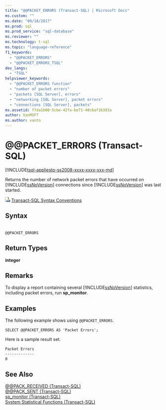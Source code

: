 ```yaml
---
title: "@@PACKET_ERRORS (Transact-SQL) | Microsoft Docs"
ms.custom: ""
ms.date: "09/18/2017"
ms.prod: sql
ms.prod_service: "sql-database"
ms.reviewer: ""
ms.technology: t-sql
ms.topic: "language-reference"
f1_keywords: 
  - "@@PACKET_ERRORS"
  - "@@PACKET_ERRORS_TSQL"
dev_langs: 
  - "TSQL"
helpviewer_keywords: 
  - "@@PACKET_ERRORS function"
  - "number of packet errors"
  - "packets [SQL Server], errors"
  - "networking [SQL Server], packet errors"
  - "connections [SQL Server], packets"
ms.assetid: f7da1b80-5cbe-42fa-be71-40c6af16383a
author: VanMSFT
ms.author: vanto
---
```

# &#x40;&#x40;PACKET_ERRORS (Transact-SQL)
[!INCLUDE[tsql-appliesto-ss2008-xxxx-xxxx-xxx-md](../../includes/tsql-appliesto-ss2008-xxxx-xxxx-xxx-md.md)]

  Returns the number of network packet errors that have occurred on [!INCLUDE[ssNoVersion](../../includes/ssnoversion-md.md)] connections since [!INCLUDE[ssNoVersion](../../includes/ssnoversion-md.md)] was last started.  
  
 ![Topic link icon](../../database-engine/configure-windows/media/topic-link.gif "Topic link icon") [Transact-SQL Syntax Conventions](../../t-sql/language-elements/transact-sql-syntax-conventions-transact-sql.md)  
  
## Syntax  
  
```  
  
@@PACKET_ERRORS  
```  
  
## Return Types  
 **integer**  
  
## Remarks  
 To display a report containing several [!INCLUDE[ssNoVersion](../../includes/ssnoversion-md.md)] statistics, including packet errors, run **sp_monitor**.  
  
## Examples  
 The following example shows using `@@PACKET_ERRORS`.  
  
```  
SELECT @@PACKET_ERRORS AS 'Packet Errors';  
```  
  
 Here is a sample result set.  
  
```  
Packet Errors  
-------------  
0  
```  
  
## See Also  
 [@@PACK_RECEIVED &#40;Transact-SQL&#41;](../../t-sql/functions/pack-received-transact-sql.md)   
 [@@PACK_SENT &#40;Transact-SQL&#41;](../../t-sql/functions/pack-sent-transact-sql.md)   
 [sp_monitor &#40;Transact-SQL&#41;](../../relational-databases/system-stored-procedures/sp-monitor-transact-sql.md)   
 [System Statistical Functions &#40;Transact-SQL&#41;](../../t-sql/functions/system-statistical-functions-transact-sql.md)  
  
  
